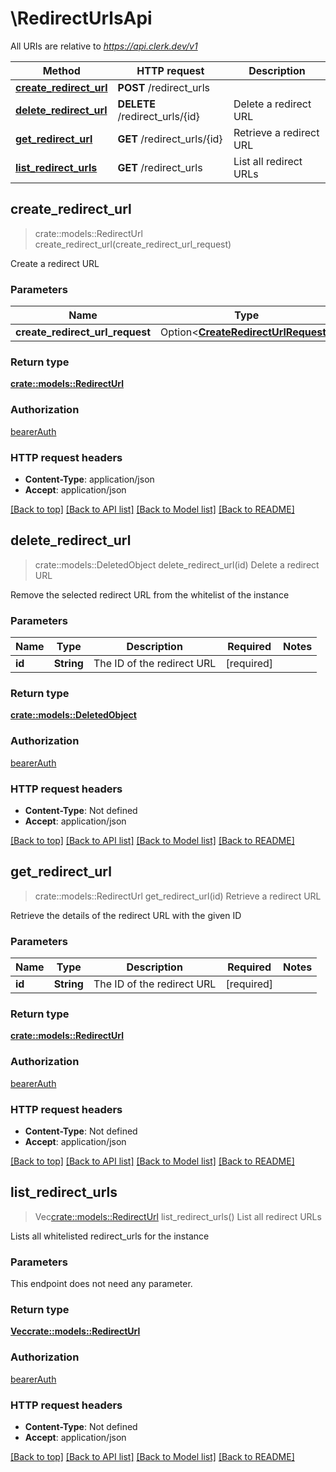 # \RedirectUrlsApi

All URIs are relative to *https://api.clerk.dev/v1*

Method | HTTP request | Description
------------- | ------------- | -------------
[**create_redirect_url**](RedirectUrlsApi.md#create_redirect_url) | **POST** /redirect_urls | 
[**delete_redirect_url**](RedirectUrlsApi.md#delete_redirect_url) | **DELETE** /redirect_urls/{id} | Delete a redirect URL
[**get_redirect_url**](RedirectUrlsApi.md#get_redirect_url) | **GET** /redirect_urls/{id} | Retrieve a redirect URL
[**list_redirect_urls**](RedirectUrlsApi.md#list_redirect_urls) | **GET** /redirect_urls | List all redirect URLs



## create_redirect_url

> crate::models::RedirectUrl create_redirect_url(create_redirect_url_request)


Create a redirect URL

### Parameters


Name | Type | Description  | Required | Notes
------------- | ------------- | ------------- | ------------- | -------------
**create_redirect_url_request** | Option<[**CreateRedirectUrlRequest**](CreateRedirectUrlRequest.md)> |  |  |

### Return type

[**crate::models::RedirectUrl**](RedirectURL.md)

### Authorization

[bearerAuth](../README.md#bearerAuth)

### HTTP request headers

- **Content-Type**: application/json
- **Accept**: application/json

[[Back to top]](#) [[Back to API list]](../README.md#documentation-for-api-endpoints) [[Back to Model list]](../README.md#documentation-for-models) [[Back to README]](../README.md)


## delete_redirect_url

> crate::models::DeletedObject delete_redirect_url(id)
Delete a redirect URL

Remove the selected redirect URL from the whitelist of the instance

### Parameters


Name | Type | Description  | Required | Notes
------------- | ------------- | ------------- | ------------- | -------------
**id** | **String** | The ID of the redirect URL | [required] |

### Return type

[**crate::models::DeletedObject**](DeletedObject.md)

### Authorization

[bearerAuth](../README.md#bearerAuth)

### HTTP request headers

- **Content-Type**: Not defined
- **Accept**: application/json

[[Back to top]](#) [[Back to API list]](../README.md#documentation-for-api-endpoints) [[Back to Model list]](../README.md#documentation-for-models) [[Back to README]](../README.md)


## get_redirect_url

> crate::models::RedirectUrl get_redirect_url(id)
Retrieve a redirect URL

Retrieve the details of the redirect URL with the given ID

### Parameters


Name | Type | Description  | Required | Notes
------------- | ------------- | ------------- | ------------- | -------------
**id** | **String** | The ID of the redirect URL | [required] |

### Return type

[**crate::models::RedirectUrl**](RedirectURL.md)

### Authorization

[bearerAuth](../README.md#bearerAuth)

### HTTP request headers

- **Content-Type**: Not defined
- **Accept**: application/json

[[Back to top]](#) [[Back to API list]](../README.md#documentation-for-api-endpoints) [[Back to Model list]](../README.md#documentation-for-models) [[Back to README]](../README.md)


## list_redirect_urls

> Vec<crate::models::RedirectUrl> list_redirect_urls()
List all redirect URLs

Lists all whitelisted redirect_urls for the instance

### Parameters

This endpoint does not need any parameter.

### Return type

[**Vec<crate::models::RedirectUrl>**](RedirectURL.md)

### Authorization

[bearerAuth](../README.md#bearerAuth)

### HTTP request headers

- **Content-Type**: Not defined
- **Accept**: application/json

[[Back to top]](#) [[Back to API list]](../README.md#documentation-for-api-endpoints) [[Back to Model list]](../README.md#documentation-for-models) [[Back to README]](../README.md)

